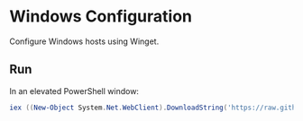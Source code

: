 # Windows Configuration 
Configure Windows hosts using Winget.

## Run
In an elevated PowerShell window:
```powershell
iex ((New-Object System.Net.WebClient).DownloadString('https://raw.githubusercontent.com/devksingh4/system-init/master/windows/main.ps1'))
```
